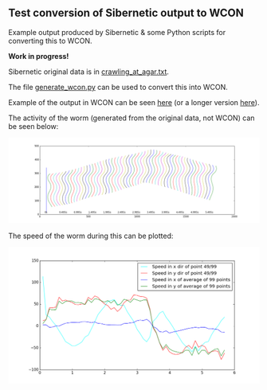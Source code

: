 ## Test conversion of Sibernetic output to WCON

Example output produced by Sibernetic & some Python scripts for converting this to WCON.

**Work in progress!**

Sibernetic original data is in [crawling_at_agar.txt](crawling_at_agar.txt).

The file [generate_wcon.py](generate_wcon.py) can be used to convert this into WCON.

Example of the output in WCON can be seen [here](sibernetic_test_small.wcon) (or a longer version [here](sibernetic_test_full.wcon)).

The activity of the worm (generated from the original data, not WCON) can be seen below:

![outline](outline.png)

The speed of the worm during this can be plotted:

![speed](speed.png)

